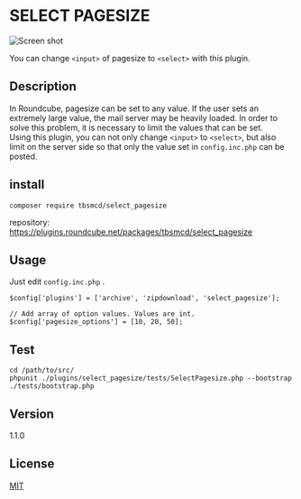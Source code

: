 SELECT PAGESIZE
===
![Screen shot](https://raw.githubusercontent.com/tbsmcd/select_pagesize/images/select_pagesize.png)  
  
You can change `<input>` of pagesize to `<select>` with this plugin.

## Description

In Roundcube, pagesize can be set to any value. If the user sets an extremely large value, the mail server may be heavily loaded. In order to solve this problem, it is necessary to limit the values ​​that can be set.  
Using this plugin, you can not only change `<input>` to `<select>`, but also limit on the server side so that only the value set in `config.inc.php` can be posted.  

## install

`composer require tbsmcd/select_pagesize` 
 
repository: https://plugins.roundcube.net/packages/tbsmcd/select_pagesize

## Usage
Just edit `config.inc.php` .
```config.inc.php
$config['plugins'] = ['archive', 'zipdownload', 'select_pagesize'];

// Add array of option values. Values are int.
$config['pagesize_options'] = [10, 20, 50];

```

## Test
```
cd /path/to/src/
phpunit ./plugins/select_pagesize/tests/SelectPagesize.php --bootstrap ./tests/bootstrap.php
```

## Version
1.1.0

## License
[MIT](https://github.com/tbsmcd/select_pagesize/blob/master/LICENSE)

